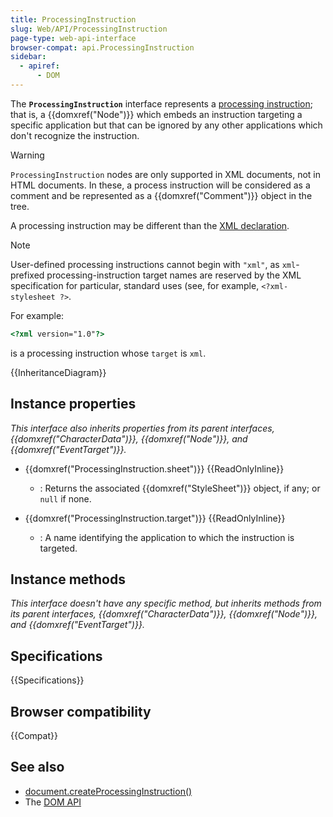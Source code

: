 ```yaml
---
title: ProcessingInstruction
slug: Web/API/ProcessingInstruction
page-type: web-api-interface
browser-compat: api.ProcessingInstruction
sidebar:
  - apiref:
      - DOM
---
```


The **`ProcessingInstruction`** interface represents a [processing instruction](https://www.w3.org/TR/xml/#sec-pi); that is, a {{domxref("Node")}} which embeds an instruction targeting a specific application but that can be ignored by any other applications which don't recognize the instruction.

> [!WARNING]
> `ProcessingInstruction` nodes are only supported in XML documents, not in HTML documents. In these, a process instruction will be considered as a comment and be represented as a {{domxref("Comment")}} object in the tree.

A processing instruction may be different than the [XML declaration](/en-US/docs/Web/XML/Guides/XML_introduction#xml_declaration).

> [!NOTE]
> User-defined processing instructions cannot begin with `"xml"`, as `xml`-prefixed processing-instruction target names are reserved by the XML specification for particular, standard uses (see, for example, `<?xml-stylesheet ?>`.

For example:

```html
<?xml version="1.0"?>
```

is a processing instruction whose `target` is `xml`.

{{InheritanceDiagram}}

## Instance properties

_This interface also inherits properties from its parent interfaces, {{domxref("CharacterData")}}, {{domxref("Node")}}, and {{domxref("EventTarget")}}._

- {{domxref("ProcessingInstruction.sheet")}} {{ReadOnlyInline}}
  - : Returns the associated {{domxref("StyleSheet")}} object, if any; or `null` if none.

- {{domxref("ProcessingInstruction.target")}} {{ReadOnlyInline}}
  - : A name identifying the application to which the instruction is targeted.

## Instance methods

_This interface doesn't have any specific method, but inherits methods from its parent interfaces, {{domxref("CharacterData")}}, {{domxref("Node")}}, and {{domxref("EventTarget")}}._

## Specifications

{{Specifications}}

## Browser compatibility

{{Compat}}

## See also

- [document.createProcessingInstruction()](/en-US/docs/Web/API/Document/createProcessingInstruction)
- The [DOM API](/en-US/docs/Web/API/Document_Object_Model)
